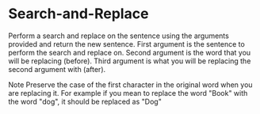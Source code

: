 # Search-and-Replace
Perform a search and replace on the sentence using the arguments provided and return the new sentence.  First argument is the sentence to perform the search and replace on.  Second argument is the word that you will be replacing (before).  Third argument is what you will be replacing the second argument with (after).  

Note Preserve the case of the first character in the original word when you are replacing it. For example if you mean to replace the word "Book" with the word "dog", it should be replaced as "Dog"
